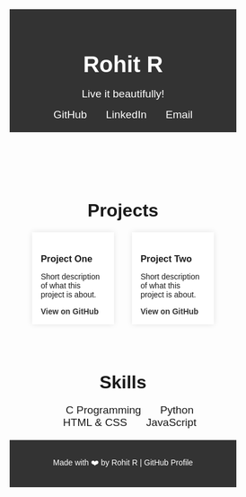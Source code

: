 <!DOCTYPE html>
<html lang="en">
<head>
  <meta charset="UTF-8">
  <meta name="viewport" content="width=device-width, initial-scale=1.0">
  <meta http-equiv="X-UA-Compatible" content="ie=edge">
  <title>Rohit R | GitHub Profile</title>
  <style>
    * {
      margin: 0;
      padding: 0;
      box-sizing: border-box;
      font-family: 'Arial', sans-serif;
    }

    body {
      background-color: #f4f4f4;
      color: #333;
      line-height: 1.6;
    }

    .header {
      background-color: #333;
      color: #fff;
      padding: 20px 0;
      text-align: center;
    }

    .header h1 {
      font-size: 2.5rem;
      margin-bottom: 10px;
    }

    .bio {
      font-size: 1.2rem;
      margin-bottom: 15px;
    }

    .social-links a {
      color: #fff;
      margin: 0 15px;
      text-decoration: none;
      font-size: 1.2rem;
    }

    .social-links a:hover {
      text-decoration: underline;
    }

    .projects, .skills, .footer {
      padding: 20px 0;
    }

    .container {
      width: 80%;
      margin: 0 auto;
    }

    h2 {
      margin-bottom: 20px;
      font-size: 2rem;
      text-align: center;
    }

    .project-list {
      display: flex;
      justify-content: space-between;
    }

    .project {
      background: #fff;
      padding: 15px;
      box-shadow: 0 0 10px rgba(0, 0, 0, 0.1);
      width: 45%;
    }

    .project h3 {
      margin-bottom: 10px;
    }

    .project a {
      color: #333;
      text-decoration: none;
      font-weight: bold;
    }

    .project a:hover {
      text-decoration: underline;
    }

    .skills-list {
      list-style: none;
      text-align: center;
    }

    .skills-list li {
      display: inline-block;
      margin: 0 15px;
      font-size: 1.2rem;
    }

    .footer {
      background-color: #333;
      color: #fff;
      text-align: center;
    }

    .footer p {
      margin: 10px 0;
    }

    .footer a {
      color: #fff;
      text-decoration: none;
    }

    .footer a:hover {
      text-decoration: underline;
    }
  </style>
</head>
<body>
  <header class="header">
    <div class="container">
      <h1 class="name">Rohit R</h1>
      <p class="bio">Live it beautifully!</p>
      <div class="social-links">
        <a href="https://github.com/your-profile" target="_blank">GitHub</a>
        <a href="https://linkedin.com/in/your-profile" target="_blank">LinkedIn</a>
        <a href="mailto:rohit66523@gmail.com">Email</a>
      </div>
    </div>
  </header>

  <section class="projects">
    <div class="container">
      <h2>Projects</h2>
      <div class="project-list">
        <div class="project">
          <h3>Project One</h3>
          <p>Short description of what this project is about.</p>
          <a href="https://github.com/your-profile/project-one" target="_blank">View on GitHub</a>
        </div>
        <div class="project">
          <h3>Project Two</h3>
          <p>Short description of what this project is about.</p>
          <a href="https://github.com/your-profile/project-two" target="_blank">View on GitHub</a>
        </div>
      </div>
    </div>
  </section>

  <section class="skills">
    <div class="container">
      <h2>Skills</h2>
      <ul class="skills-list">
        <li>C Programming</li>
        <li>Python</li>
        <li>HTML & CSS</li>
        <li>JavaScript</li>
      </ul>
    </div>
  </section>

  <footer class="footer">
    <div class="container">
      <p>Made with ❤️ by Rohit R | <a href="https://github.com/your-profile" target="_blank">GitHub Profile</a></p>
    </div>
  </footer>
</body>
</html>
